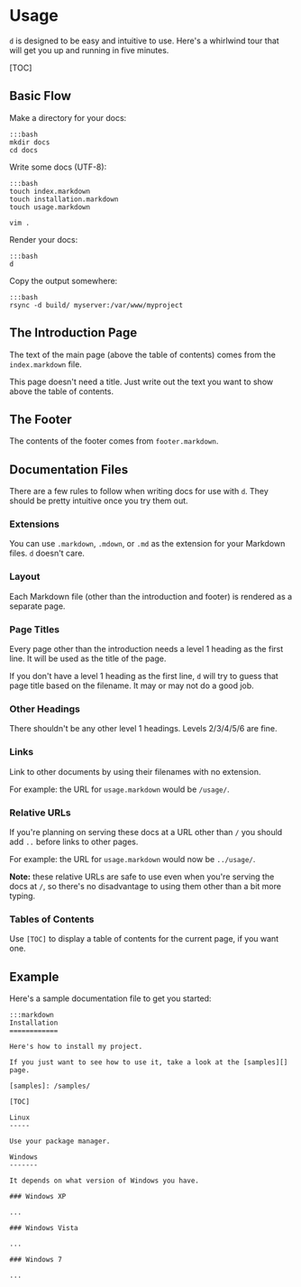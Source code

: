 Usage
=====

`d` is designed to be easy and intuitive to use.  Here's a whirlwind tour that
will get you up and running in five minutes.

[TOC]

Basic Flow
----------

Make a directory for your docs:

    :::bash
    mkdir docs
    cd docs

Write some docs (UTF-8):

    :::bash
    touch index.markdown
    touch installation.markdown
    touch usage.markdown

    vim .

Render your docs:

    :::bash
    d

Copy the output somewhere:

    :::bash
    rsync -d build/ myserver:/var/www/myproject

The Introduction Page
---------------------

The text of the main page (above the table of contents) comes from the
`index.markdown` file.

This page doesn't need a title.  Just write out the text you want to show above
the table of contents.

The Footer
----------

The contents of the footer comes from `footer.markdown`.

Documentation Files
-------------------

There are a few rules to follow when writing docs for use with `d`.  They should
be pretty intuitive once you try them out.

### Extensions

You can use `.markdown`, `.mdown`, or `.md` as the extension for your Markdown
files.  `d` doesn't care.

### Layout

Each Markdown file (other than the introduction and footer) is rendered as
a separate page.

### Page Titles

Every page other than the introduction needs a level 1 heading as the first
line.  It will be used as the title of the page.

If you don't have a level 1 heading as the first line, `d` will try to guess
that page title based on the filename.  It may or may not do a good job.

### Other Headings

There shouldn't be any other level 1 headings.  Levels 2/3/4/5/6 are fine.

### Links

Link to other documents by using their filenames with no extension.

For example: the URL for `usage.markdown` would be `/usage/`.

### Relative URLs

If you're planning on serving these docs at a URL other than `/` you should add
`..` before links to other pages.

For example: the URL for `usage.markdown` would now be `../usage/`.

**Note:** these relative URLs are safe to use even when you're serving the docs
at `/`, so there's no disadvantage to using them other than a bit more typing.

### Tables of Contents

Use `[TOC]` to display a table of contents for the current page, if you want
one.

Example
-------

Here's a sample documentation file to get you started:

    :::markdown
    Installation
    ============

    Here's how to install my project.

    If you just want to see how to use it, take a look at the [samples][] page.

    [samples]: /samples/

    [TOC]

    Linux
    -----

    Use your package manager.

    Windows
    -------

    It depends on what version of Windows you have.

    ### Windows XP

    ...

    ### Windows Vista

    ...

    ### Windows 7

    ...

